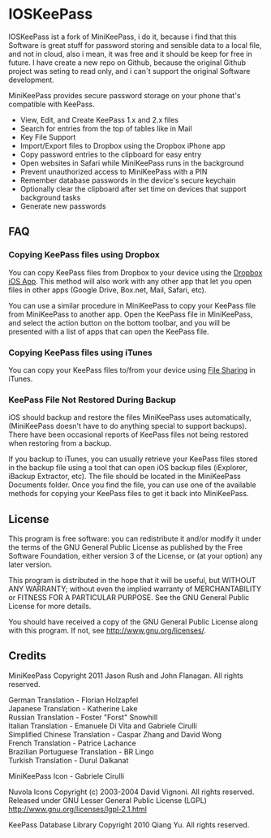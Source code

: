 IOSKeePass
===========

IOSKeePass ist a fork of MiniKeePass, i do it, because i find that this Software is great stuff for password storing
and sensible data to a local file, and not in cloud, also i mean, it was free and it should be keep for free in future.
I have create a new repo on Github, because the original Github project was seting to read only, and i can´t support the original Software development.

MiniKeePass provides secure password storage on your phone that's compatible with KeePass.

- View, Edit, and Create KeePass 1.x and 2.x files
- Search for entries from the top of tables like in Mail
- Key File Support
- Import/Export files to Dropbox using the Dropbox iPhone app
- Copy password entries to the clipboard for easy entry
- Open websites in Safari while MiniKeePass runs in the background
- Prevent unauthorized access to MiniKeePass with a PIN
- Remember database passwords in the device's secure keychain
- Optionally clear the clipboard after set time on devices that support background tasks
- Generate new passwords

FAQ
---

### Copying KeePass files using Dropbox ###

You can copy KeePass files from Dropbox to your device using the [Dropbox iOS App](https://www.dropbox.com/help/80/en).  This method will also work with any other app that let you open files in other apps (Google Drive, Box.net, Mail, Safari, etc).

You can use a similar procedure in MiniKeePass to copy your KeePass file from MiniKeePass to another app.  Open the KeePass file in MiniKeePass, and select the action button on the bottom toolbar, and you will be presented with a list of apps that can open the KeePass file.

### Copying KeePass files using iTunes ###

You can copy your KeePass files to/from your device using [File Sharing](http://support.apple.com/kb/ht4094) in iTunes.

### KeePass File Not Restored During Backup ###

iOS should backup and restore the files MiniKeePass uses automatically, (MiniKeePass doesn't have to do anything special to support backups).  There have been occasional reports of KeePass files not being restored when restoring from a backup.

If you backup to iTunes, you can usually retrieve your KeePass files stored in the backup file using a tool that can open iOS backup files (iExplorer, iBackup Extractor, etc).  The file should be located in the MiniKeePass Documents folder.  Once you find the file, you can use one of the available methods for copying your KeePass files to get it back into MiniKeePass.

License
-------

This program is free software: you can redistribute it and/or modify
it under the terms of the GNU General Public License as published by
the Free Software Foundation, either version 3 of the License, or
(at your option) any later version.

This program is distributed in the hope that it will be useful,
but WITHOUT ANY WARRANTY; without even the implied warranty of
MERCHANTABILITY or FITNESS FOR A PARTICULAR PURPOSE.  See the
GNU General Public License for more details.

You should have received a copy of the GNU General Public License
along with this program.  If not, see <http://www.gnu.org/licenses/>.

Credits
-------
MiniKeePass
Copyright 2011 Jason Rush and John Flanagan. All rights reserved.

German Translation - Florian Holzapfel<br />
Japanese Translation - Katherine Lake<br />
Russian Translation - Foster "Forst" Snowhill<br />
Italian Translation - Emanuele Di Vita and Gabriele Cirulli<br />
Simplified Chinese Translation - Caspar Zhang and David Wong<br />
French Translation - Patrice Lachance<br />
Brazilian Portuguese Translation - BR Lingo<br />
Turkish Translation - Durul Dalkanat<br />

MiniKeePass Icon - Gabriele Cirulli

Nuvola Icons
Copyright (c) 2003-2004  David Vignoni. All rights reserved.
Released under GNU Lesser General Public License (LGPL)
http://www.gnu.org/licenses/lgpl-2.1.html

KeePass Database Library
Copyright 2010 Qiang Yu. All rights reserved.
